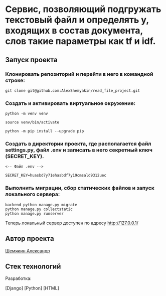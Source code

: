 # Сервис, позволяющий подгружать текстовый файл и определять у, входящих в состав документа, слов такие параметры как tf и idf.

## Запуск проекта
### Клонировать репозиторий и перейти в него в командной строке:

```
git clone git@github.com:AlexShemyakin/read_file_project.git
```

### Cоздать и активировать виртуальное окружение:

```
python -m venv venv
```

```
source venv/bin/activate
```

```
python -m pip install --upgrade pip
```

### Создать в директории проекта, где располагается файл settings.py, файл .env и записать в него секретный ключ (SECRET_KEY). 

```
<-- Файл .env -->

SECRET_KEY=huasbd7y71ehasbdf7y19cmsald9312uec
```

### Выполнить миграции, сбор статических файлов и запуск локального сервера:

```
backend python manage.py migrate
python manage.py collectstatic
python manage.py runserver
```

Теперь локальный сервер доступен по адресу http://127.0.0.1/


## Автор проекта
[Шемякин Александр](https://github.com/AlexShemyakin)

## Стек технологий
Разработка:

[Django]
[Python]
[HTML]

